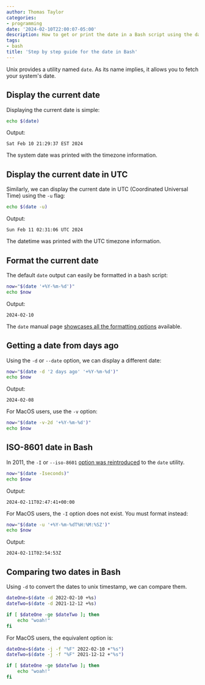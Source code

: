 ```yaml
---
author: Thomas Taylor
categories:
- programming
date: '2024-02-10T22:00:07-05:00'
description: How to get or print the date in a Bash script using the date command.
tags:
- bash
title: 'Step by step guide for the date in Bash'
---
```


Unix provides a utility named `date`. As its name implies, it allows you to fetch your system's date.

## Display the current date

Displaying the current date is simple:

```bash
echo $(date)
```

Output:

```text
Sat Feb 10 21:29:37 EST 2024
```

The system date was printed with the timezone information.

## Display the current date in UTC

Similarly, we can display the current date in UTC (Coordinated Universal Time) using the `-u` flag:

```bash
echo $(date -u)
```

Output:

```text
Sun Feb 11 02:31:06 UTC 2024
```

The datetime was printed with the UTC timezone information.

## Format the current date

The default `date` output can easily be formatted in a bash script:

```bash
now="$(date '+%Y-%m-%d')"
echo $now
```

Output:

```text
2024-02-10
```

The `date` manual page [showcases all the formatting options][1] available.

## Getting a date from days ago

Using the `-d` or `--date` option, we can display a different date:

```bash
now="$(date -d '2 days ago' '+%Y-%m-%d')"
echo $now
```

Output:

```text
2024-02-08
```

For MacOS users, use the `-v` option:

```bash
now="$(date -v-2d '+%Y-%m-%d')"
echo $now
```

## ISO-8601 date in Bash

In 2011, the `-I` or `--iso-8601` [option was reintroduced][2] to the `date` utility.

```bash
now="$(date -Iseconds)"
echo $now
```

Output:

```text
2024-02-11T02:47:41+00:00
```

For MacOS users, the `-I` option does not exist. You must format instead:

```bash
now="$(date -u '+%Y-%m-%dT%H:%M:%SZ')"
echo $now
```

Output:

```text
2024-02-11T02:54:53Z
```

## Comparing two dates in Bash

Using `-d` to convert the dates to unix timestamp, we can compare them.

```bash
dateOne=$(date -d 2022-02-10 +%s)
dateTwo=$(date -d 2021-12-12 +%s)

if [ $dateOne -ge $dateTwo ]; then
    echo "woah!"
fi
```

For MacOS users, the equivalent option is:

```bash
dateOne=$(date -j -f "%F" 2022-02-10 +"%s")
dateTwo=$(date -j -f "%F" 2021-12-12 +"%s")

if [ $dateOne -ge $dateTwo ]; then
    echo "woah!"
fi
```

[1]: https://man7.org/linux/man-pages/man1/date.1.html
[2]: https://git.savannah.gnu.org/gitweb/?p=coreutils.git;a=commitdiff;h=2f1384b7
